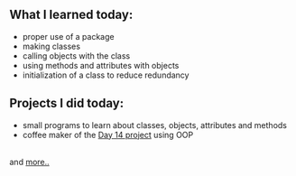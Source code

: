 ## What I learned today:  
- proper use of a package  
- making classes  
- calling objects with the class  
- using methods and attributes with objects  
- initialization of a class to reduce redundancy  

## Projects I did today:  
- small programs to learn about classes, objects, attributes and methods  
- coffee maker of the [Day 14 project](../Day14/coffee-machine.py) using OOP  

&nbsp;  
and [more..](../Day16/)  